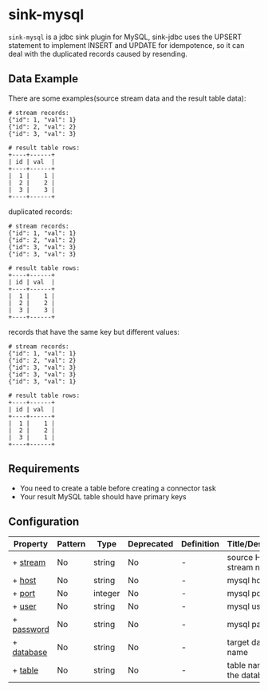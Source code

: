 # sink-mysql

`sink-mysql` is a jdbc sink plugin for MySQL,
sink-jdbc uses the UPSERT statement to implement INSERT and UPDATE for idempotence,
so it can deal with the duplicated records caused by resending.

## Data Example

There are some examples(source stream data and the result table data):
```
# stream records:
{"id": 1, "val": 1}
{"id": 2, "val": 2}
{"id": 3, "val": 3}

# result table rows:
+----+------+
| id | val  |
+----+------+
|  1 |    1 |
|  2 |    2 |
|  3 |    3 |
+----+------+
```

duplicated records:
```
# stream records:
{"id": 1, "val": 1}
{"id": 2, "val": 2}
{"id": 3, "val": 3}
{"id": 3, "val": 3}

# result table rows:
+----+------+
| id | val  |
+----+------+
|  1 |    1 |
|  2 |    2 |
|  3 |    3 |
+----+------+
```

records that have the same key but different values:
```
# stream records:
{"id": 1, "val": 1}
{"id": 2, "val": 2}
{"id": 3, "val": 3}
{"id": 3, "val": 3}
{"id": 3, "val": 1}

# result table rows:
+----+------+
| id | val  |
+----+------+
|  1 |    1 |
|  2 |    2 |
|  3 |    1 |
+----+------+
```

## Requirements

+ You need to create a table before creating a connector task
+ Your result MySQL table should have primary keys

## Configuration


| Property                 | Pattern | Type    | Deprecated | Definition | Title/Description          |
| ------------------------ | ------- | ------- | ---------- | ---------- | -------------------------- |
| + [stream](#stream )     | No      | string  | No         | -          | source HStream stream name |
| + [host](#host )         | No      | string  | No         | -          | mysql hostname             |
| + [port](#port )         | No      | integer | No         | -          | mysql port                 |
| + [user](#user )         | No      | string  | No         | -          | mysql user                 |
| + [password](#password ) | No      | string  | No         | -          | mysql password             |
| + [database](#database ) | No      | string  | No         | -          | target database name       |
| + [table](#table )       | No      | string  | No         | -          | table name of the database |

